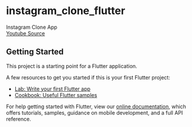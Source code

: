 # instagram_clone_flutter

Instagram Clone App     
[Youtube Source](https://www.youtube.com/watch?v=mEPm9w5QlJM&list=PLCZmvobnpEh78eOQ-6DqEYwO3Bw9TFxCE&index=3&t=5929s&ab_channel=freeCodeCamp.org)

## Getting Started

This project is a starting point for a Flutter application.

A few resources to get you started if this is your first Flutter project:

- [Lab: Write your first Flutter app](https://flutter.dev/docs/get-started/codelab)
- [Cookbook: Useful Flutter samples](https://flutter.dev/docs/cookbook)

For help getting started with Flutter, view our
[online documentation](https://flutter.dev/docs), which offers tutorials,
samples, guidance on mobile development, and a full API reference.
